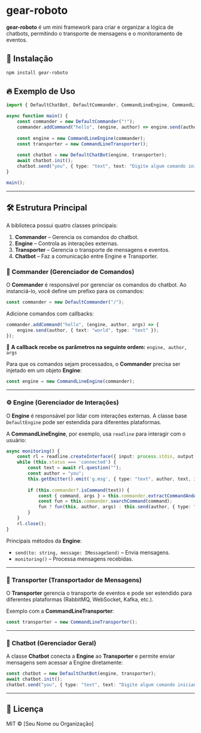 # gear-roboto

**gear-roboto** é um mini framework para criar e organizar a lógica de chatbots, permitindo o transporte de mensagens e o monitoramento de eventos.

## 🚀 Instalação

```sh
npm install gear-roboto
```

## 🔥 Exemplo de Uso

```typescript
import { DefaultChatBot, DefaultCommander, CommandLineEngine, CommandLineTransporter } from "gear-roboto";

async function main() {
    const commander = new DefaultCommander("!");
    commander.addCommand("hello", (engine, author) => engine.send(author, { text: "world", type: "text" }));
    
    const engine = new CommandLineEngine(commander);
    const transporter = new CommandLineTransporter();
    
    const chatbot = new DefaultChatBot(engine, transporter);
    await chatbot.init();
    chatbot.send("you", { type: "text", text: "Digite algum comando iniciando por !" });
}

main();
```

---

## 🛠 Estrutura Principal

A biblioteca possui quatro classes principais:

1. **Commander** – Gerencia os comandos do chatbot.
2. **Engine** – Controla as interações externas.
3. **Transporter** – Gerencia o transporte de mensagens e eventos.
4. **Chatbot** – Faz a comunicação entre Engine e Transporter.

### 🎯 Commander (Gerenciador de Comandos)

O **Commander** é responsável por gerenciar os comandos do chatbot. Ao instanciá-lo, você define um prefixo para os comandos:

```typescript
const commander = new DefaultCommander("/");
```

Adicione comandos com callbacks:

```typescript
commander.addCommand("hello", (engine, author, args) => {
    engine.send(author, { text: "world", type: "text" });
});
```

📌 **A callback recebe os parâmetros na seguinte ordem:** `engine, author, args`

Para que os comandos sejam processados, o **Commander** precisa ser injetado em um objeto **Engine**:

```typescript
const engine = new CommandLineEngine(commander);
```

---

### ⚙️ Engine (Gerenciador de Interações)

O **Engine** é responsável por lidar com interações externas. A classe base `DefaultEngine` pode ser estendida para diferentes plataformas.

A **CommandLineEngine**, por exemplo, usa `readline` para interagir com o usuário:

```typescript
async monitoring() {
    const rl = readline.createInterface({ input: process.stdin, output: process.stdout });
    while (this.status === 'connected') {
        const text = await rl.question("");
        const author = "you";
        this.getEmitter().emit('g.msg', { type: "text", author, text, isGroup: false });
        
        if (this.commander?.isCommand(text)) {
            const { command, args } = this.commander.extractCommandAndArgs(text);
            const fun = this.commander.searchCommand(command);
            fun ? fun(this, author, args) : this.send(author, { type: "text", text: "Comando não encontrado" });
        }
    }
    rl.close();
}
```

Principais métodos da **Engine**:
- `send(to: string, message: IMessageSend)` – Envia mensagens.
- `monitoring()` – Processa mensagens recebidas.

---

### 🔄 Transporter (Transportador de Mensagens)

O **Transporter** gerencia o transporte de eventos e pode ser estendido para diferentes plataformas (RabbitMQ, WebSocket, Kafka, etc.).

Exemplo com a **CommandLineTransporter**:

```typescript
const transporter = new CommandLineTransporter();
```

---

### 🤖 Chatbot (Gerenciador Geral)

A classe **Chatbot** conecta a **Engine** ao **Transporter** e permite enviar mensagens sem acessar a Engine diretamente:

```typescript
const chatbot = new DefaultChatBot(engine, transporter);
await chatbot.init();
chatbot.send("you", { type: "text", text: "Digite algum comando iniciando por !" });
```

---

## 📜 Licença

MIT © [Seu Nome ou Organização]


